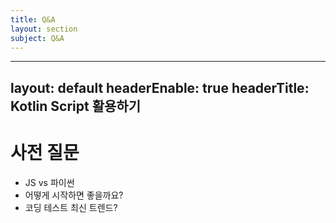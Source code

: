 ```yaml
---
title: Q&A
layout: section
subject: Q&A
---
```


---
layout: default
headerEnable: true
headerTitle: Kotlin Script 활용하기
---

# 사전 질문

* JS vs 파이썬
* 어떻게 시작하면 좋을까요?
* 코딩 테스트 최신 트렌드?